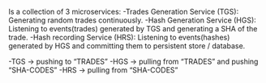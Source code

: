 Is a collection of 3 microservices:
-Trades Generation Service (TGS): Generating random trades continuously.
-Hash Generation Service (HGS): Listening to events(trades) generated by TGS and generating a SHA of the trade.
-Hash recording Service (HRS): Listening to events(hashes) generated by HGS and committing them to persistent store / database.

-TGS -> pushing to “TRADES”
-HGS -> pulling from “TRADES” and pushing “SHA-CODES”
-HRS -> pulling from “SHA-CODES”
